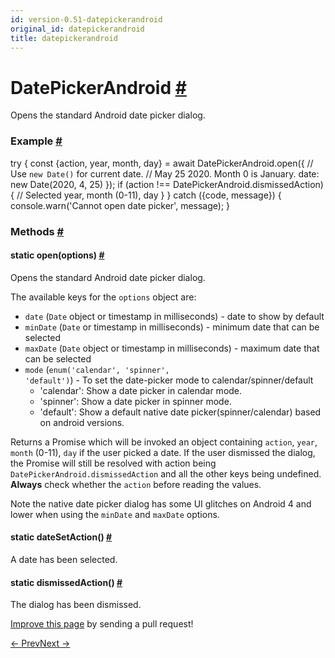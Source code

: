 ```yaml
---
id: version-0.51-datepickerandroid
original_id: datepickerandroid
title: datepickerandroid
---
```

<a id="content"></a><h1><a class="anchor" name="datepickerandroid"></a>DatePickerAndroid <a class="hash-link" href="docs/datepickerandroid.html#datepickerandroid">#</a></h1><div><div><p>Opens the standard Android date picker dialog.</p><h3><a class="anchor" name="example"></a>Example <a class="hash-link" href="docs/datepickerandroid.html#example">#</a></h3><div class="prism language-javascript"><span class="token keyword">try</span> <span class="token punctuation">{</span>
  <span class="token keyword">const</span> <span class="token punctuation">{</span>action<span class="token punctuation">,</span> year<span class="token punctuation">,</span> month<span class="token punctuation">,</span> day<span class="token punctuation">}</span> <span class="token operator">=</span> <span class="token keyword">await</span> DatePickerAndroid<span class="token punctuation">.</span><span class="token function">open</span><span class="token punctuation">(</span><span class="token punctuation">{</span>
   <span class="token comment" spellcheck="true"> // Use `new Date()` for current date.
</span>   <span class="token comment" spellcheck="true"> // May 25 2020. Month 0 is January.
</span>    date<span class="token punctuation">:</span> <span class="token keyword">new</span> <span class="token class-name">Date</span><span class="token punctuation">(</span><span class="token number">2020</span><span class="token punctuation">,</span> <span class="token number">4</span><span class="token punctuation">,</span> <span class="token number">25</span><span class="token punctuation">)</span>
  <span class="token punctuation">}</span><span class="token punctuation">)</span><span class="token punctuation">;</span>
  <span class="token keyword">if</span> <span class="token punctuation">(</span>action <span class="token operator">!==</span> DatePickerAndroid<span class="token punctuation">.</span>dismissedAction<span class="token punctuation">)</span> <span class="token punctuation">{</span>
   <span class="token comment" spellcheck="true"> // Selected year, month (0-11), day
</span>  <span class="token punctuation">}</span>
<span class="token punctuation">}</span> <span class="token keyword">catch</span> <span class="token punctuation">(</span><span class="token punctuation">{</span>code<span class="token punctuation">,</span> message<span class="token punctuation">}</span><span class="token punctuation">)</span> <span class="token punctuation">{</span>
  console<span class="token punctuation">.</span><span class="token function">warn</span><span class="token punctuation">(</span><span class="token string">'Cannot open date picker'</span><span class="token punctuation">,</span> message<span class="token punctuation">)</span><span class="token punctuation">;</span>
<span class="token punctuation">}</span></div></div><span><h3><a class="anchor" name="methods"></a>Methods <a class="hash-link" href="docs/datepickerandroid.html#methods">#</a></h3><div class="props"><div class="prop"><h4 class="methodTitle"><a class="anchor" name="open"></a><span class="methodType">static </span>open<span class="methodType">(options)</span> <a class="hash-link" href="docs/datepickerandroid.html#open">#</a></h4><div><p>Opens the standard Android date picker dialog.</p><p>The available keys for the <code>options</code> object are:</p><ul><li><code>date</code> (<code>Date</code> object or timestamp in milliseconds) - date to show by default</li><li><code>minDate</code> (<code>Date</code> or timestamp in milliseconds) - minimum date that can be selected</li><li><code>maxDate</code> (<code>Date</code> object or timestamp in milliseconds) - maximum date that can be selected</li><li><code>mode</code> (<code>enum('calendar', 'spinner', 'default')</code>) - To set the date-picker mode to calendar/spinner/default<ul><li>'calendar': Show a date picker in calendar mode.</li><li>'spinner': Show a date picker in spinner mode.</li><li>'default': Show a default native date picker(spinner/calendar) based on android versions.</li></ul></li></ul><p>Returns a Promise which will be invoked an object containing <code>action</code>, <code>year</code>, <code>month</code> (0-11),
<code>day</code> if the user picked a date. If the user dismissed the dialog, the Promise will
still be resolved with action being <code>DatePickerAndroid.dismissedAction</code> and all the other keys
being undefined. <strong>Always</strong> check whether the <code>action</code> before reading the values.</p><p>Note the native date picker dialog has some UI glitches on Android 4 and lower
when using the <code>minDate</code> and <code>maxDate</code> options.</p></div></div><div class="prop"><h4 class="methodTitle"><a class="anchor" name="datesetaction"></a><span class="methodType">static </span>dateSetAction<span class="methodType">()</span> <a class="hash-link" href="docs/datepickerandroid.html#datesetaction">#</a></h4><div><p>A date has been selected.</p></div></div><div class="prop"><h4 class="methodTitle"><a class="anchor" name="dismissedaction"></a><span class="methodType">static </span>dismissedAction<span class="methodType">()</span> <a class="hash-link" href="docs/datepickerandroid.html#dismissedaction">#</a></h4><div><p>The dialog has been dismissed.</p></div></div></div></span></div><p class="edit-page-block"><a target="_blank" href="https://github.com/facebook/react-native/blob/master/Libraries/Components/DatePickerAndroid/DatePickerAndroid.android.js">Improve this page</a> by sending a pull request!</p><div class="docs-prevnext"><a class="docs-prev" href="docs/clipboard.html#content">← Prev</a><a class="docs-next" href="docs/dimensions.html#content">Next →</a></div>